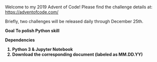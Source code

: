Welcome to my 2019 Advent of Code!
Please find the challenge details at: https://adventofcode.com/

Briefly, two challenges will be released daily through December 25th.  

**Goal**
<b>To polish Python skill <b/>

**Dependencies**
1. Python 3 & Jupyter Notebook
2. Download the corresponding document (labeled as MM.DD.YY)
